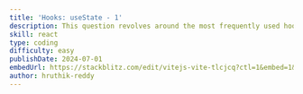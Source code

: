 ```yaml
---
title: 'Hooks: useState - 1'
description: This question revolves around the most frequently used hook in React development. Your task is to implement the logic for managing tasks - including storing, adding, and deleting them within a local state variable.
skill: react
type: coding
difficulty: easy
publishDate: 2024-07-01
embedUrl: https://stackblitz.com/edit/vitejs-vite-tlcjcq?ctl=1&embed=1&file=src%2FApp.jsx&hideNavigation=1&theme=dark
author: hruthik-reddy
---
```


